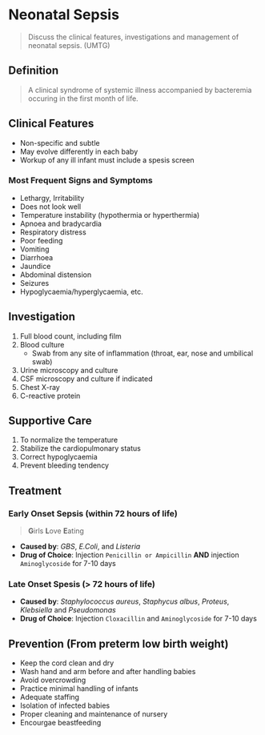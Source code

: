 # Neonatal Sepsis

> Discuss the clinical features, investigations and management of neonatal sepsis. (UMTG)

## Definition

> A clinical syndrome of systemic illness accompanied by bacteremia occuring in the first month of life.

## Clinical Features

- Non-specific and subtle
- May evolve differently in each baby
- Workup of any ill infant must include a spesis screen

### Most Frequent Signs and Symptoms

- Lethargy, Irritability
- Does not look well
- Temperature instability (hypothermia or hyperthermia)
- Apnoea and bradycardia
- Respiratory distress
- Poor feeding
- Vomiting
- Diarrhoea
- Jaundice
- Abdominal distension
- Seizures
- Hypoglycaemia/hyperglycaemia, etc.

## Investigation

1. Full blood count, including film
1. Blood culture
   - Swab from any site of inflammation (throat, ear, nose and umbilical swab)
1. Urine microscopy and culture
1. CSF microscopy and culture if indicated
1. Chest X-ray
1. C-reactive protein

## Supportive Care

1. To normalize the temperature
1. Stabilize the cardiopulmonary status
1. Correct hypoglycaemia
1. Prevent bleeding tendency

## Treatment

### Early Onset Sepsis (within 72 hours of life)

> **G**irls **L**ove **E**ating

- **Caused by**: _GBS_, _E.Coli_, and _Listeria_
- **Drug of Choice**: Injection `Penicillin or Ampicillin` **AND** injection `Aminoglycoside` for 7-10 days

### Late Onset Spesis (> 72 hours of life)

- **Caused by**: _Staphylococcus aureus_, _Staphycus albus_, _Proteus_, _Klebsiella_ and _Pseudomonas_
- **Drug of Choice**: Injection `Cloxacillin` and `Aminoglycoside` for 7-10 days

## Prevention (From preterm low birth weight)

- Keep the cord clean and dry
- Wash hand and arm before and after handling babies
- Avoid overcrowding
- Practice minimal handling of infants
- Adequate staffing
- Isolation of infected babies
- Proper cleaning and maintenance of nursery
- Encourgae beastfeeding
